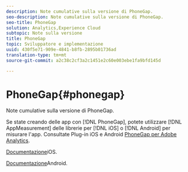 ```yaml
---
description: Note cumulative sulla versione di PhoneGap.
seo-description: Note cumulative sulla versione di PhoneGap.
seo-title: PhoneGap
solution: Analytics,Experience Cloud
subtopic: Note sulla versione
title: PhoneGap
topic: Sviluppatore e implementazione
uuid: 430f5e71-909e-4841-b8fb-2895b01736ad
translation-type: tm+mt
source-git-commit: a2c38c2cf3a2c1451e2c60e003ebe1fa9bfd145d

---
```



# PhoneGap{#phonegap}

Note cumulative sulla versione di PhoneGap.

Se state creando delle app con [!DNL PhoneGap], potete utilizzare [!DNL AppMeasurement] delle librerie per [!DNL iOS] o [!DNL Android] per misurare l'app. Consultate Plug-in iOS e Android [PhoneGap per Adobe Analytics](https://marketing.adobe.com/developer/gallery/beta-phonegap-ios-and-android-plug-ins-for-sitecatalyst).

[Documentazione](https://marketing.adobe.com/resources/help/en_US/sc/appmeasurement/ios/phonegap.html)iOS.

[Documentazione](https://marketing.adobe.com/resources/help/en_US/sc/appmeasurement/android/phonegap.html)Android.
